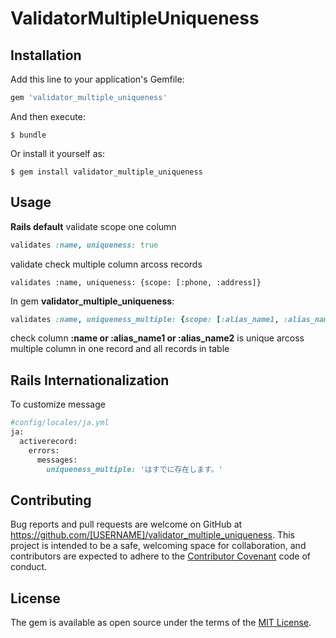 # ValidatorMultipleUniqueness

## Installation

Add this line to your application's Gemfile:

```ruby
gem 'validator_multiple_uniqueness'
```

And then execute:

    $ bundle

Or install it yourself as:

    $ gem install validator_multiple_uniqueness

## Usage

**Rails default**
validate scope one column
```ruby
validates :name, uniqueness: true
``` 
validate check multiple column arcoss records
```
validates :name, uniqueness: {scope: [:phone, :address]}
``` 

In gem **validator_multiple_uniqueness**:
```ruby
validates :name, uniqueness_multiple: {scope: [:alias_name1, :alias_name2]}
```
check column **:name or :alias_name1 or :alias_name2** is unique arcoss multiple column in one record and all records in table

## Rails Internationalization
To customize message

```ruby
#config/locales/ja.yml
ja:
  activerecord:
    errors:
      messages:
        uniqueness_multiple: 'はすでに存在します。'
```

## Contributing

Bug reports and pull requests are welcome on GitHub at https://github.com/[USERNAME]/validator_multiple_uniqueness. This project is intended to be a safe, welcoming space for collaboration, and contributors are expected to adhere to the [Contributor Covenant](contributor-covenant.org) code of conduct.


## License

The gem is available as open source under the terms of the [MIT License](http://opensource.org/licenses/MIT).

